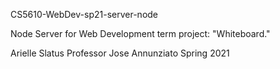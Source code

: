 CS5610-WebDev-sp21-server-node

Node Server for Web Development term project: "Whiteboard."

Arielle Slatus
Professor Jose Annunziato
Spring 2021
